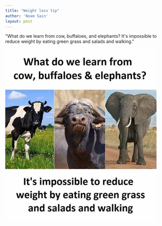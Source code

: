 ```yaml
---
title: "Weight loss tip"
author: 'Noam Sain'
layout: post
---
```


"What do we learn from cow, buffaloes, and elephants? It's impossible to reduce weight by eating green grass and salads and walking."

![Weight loss tip](/assets/2022/2022-10-funny01.jpg "Weight loss tip")

